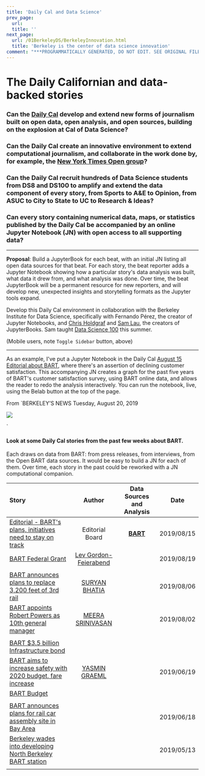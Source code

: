 ```yaml
---
title: 'Daily Cal and Data Science'
prev_page:
  url: 
  title: ''
next_page:
  url: /01BerkeleyDS/BerkeleyInnovation.html
  title: 'Berkeley is the center of data science innovation'
comment: "***PROGRAMMATICALLY GENERATED, DO NOT EDIT. SEE ORIGINAL FILES IN /content***"
---
```

# The Daily Californian and data-backed stories

### Can the [**Daily Cal**](https://www.dailycal.org/) develop and extend new forms of journalism built on open data, open analysis, and open sources, building on the explosion at Cal of Data Science?

### Can the Daily Cal create an innovative environment to extend computational journalism, and collaborate in the work done by, for example, the [New York Times **Open** group](https://open.nytimes.com/)?

### Can the Daily Cal recruit hundreds of Data Science students from DS8 and DS100 to amplify and extend the data component of every story, from Sports to A&E to Opinion, from ASUC to City to State to UC to Research & Ideas?

### Can every story containing numerical data, maps, or statistics published by the Daily Cal be accompanied by an online Jupyter Notebook (JN) with open access to all supporting data?

___

**Proposal**: Build a JupyterBook for each beat, with an initial JN listing all open data sources for that beat. For each story, the beat reporter adds a Jupyter Notebook showing how a particular story's data analysis was built, what data it drew from, and what analysis was done. Over time, the beat JupyterBook will be a permanent resource for new reporters, and will develop new, unexpected insights and storytelling formats as the Jupyter tools expand.

Develop this Daily Cal environment in collaboration with the Berkeley Institute for Data Science, specifically with Fernando Pérez, the creator of Jupyter Notebooks, and [Chris Holdgraf][chris] and [Sam Lau][sam], the creators of JupyterBooks. Sam taught [Data Science 100](http://www.ds100.org/su19/) this summer.


(Mobile users, note `Toggle Sidebar` button, above)


___


As an example, I've put a Jupyter Notebook in the Daily Cal [August 15 Editorial about BART](./BART/2019-Aug-15.html), where there's an assertion of declining customer satisfaction.  This accompanying JN creates a graph for the past five years of BART's customer satisfaction survey, using BART online data, and allows the reader to redo the analysis interactively.  You can run the notebook, live, using the Belab button at the top of the page.


From `BERKELEY’S NEWS
Tuesday, August 20, 2019

<img src="https://i0.wp.com/www.dailycal.org/assets/uploads/2019/08/coloredited_alexanderhong_bart_editorial.png?ssl=1&w=900" class="left">

`
#### Look at some Daily Cal stories from the past few weeks about BART.
Each draws on data from BART: from press releases, from interviews, from the Open BART data sources. It would be easy to build a JN for each of them. Over time, each story in the past could be reworked with a JN computational companion.


 Story | Author | Data Sources and Analysis | Date
:--- | :---: | :---: | :---:
[Editorial - BART's plans, initiatives need to stay on track](https://www.google.com/url?client=internal-uds-cse&cx=004860988773045794728:o9buhn1rb8k&q=https://www.dailycal.org/2019/08/15/barts-plans-initiatives-need-to-stay-on-track/&sa=U&ved=2ahUKEwj6vr62mJTkAhWWFTQIHRN7ArwQFjALegQIDBAC&usg=AOvVaw0hR4it-iNNl8hH4hTf1h31)  | Editorial Board  | [**BART**](https://data.bart.gov/dataset/experience/resource/9f663eb5-ad83-4123-832c-1e778995d8f5)  | 2019/08/15
[BART Federal Grant](https://www.dailycal.org/2019/08/19/bart-secures-federal-grant-for-anti-terrorist-police-patrol-team/) | [Lev Gordon-Feierabend](https://www.dailycal.org/author/lgordonfeierabend/) |  | 2019/08/19
  |   |   |
[BART announces plans to replace 3,200 feet of 3rd rail](https://www.dailycal.org/2019/08/06/bart-announces-plans-to-replace-3200-feet-of-3rd-rail-using-measure-rr-funds/) |  [SURYAN BHATIA](https://www.dailycal.org/author/sbhatia/)   |  |  2019/08/06
[BART appoints Robert Powers as 10th general manager](https://www.google.com/url?client=internal-uds-cse&cx=004860988773045794728:o9buhn1rb8k&q=https://www.dailycal.org/2019/08/02/bart-appoints-robert-powers-as-10th-general-manager/&sa=U&ved=2ahUKEwj6vr62mJTkAhWWFTQIHRN7ArwQFjAEegQIHxAC&usg=AOvVaw3Rqupk80Hg--Ls45yU13Hz)  | [MEERA SRINIVASAN](https://www.dailycal.org/author/msrinivasan/)  |  | 2019/08/02
  |   |   |
[BART $3.5 billion Infrastructure bond]() |    |    |
[BART aims to increase safety with 2020 budget, fare increase](https://www.google.com/url?client=internal-uds-cse&cx=004860988773045794728:o9buhn1rb8k&q=https://www.dailycal.org/2019/06/19/bart-aims-to-increase-safety-with-2020-budget-fare-increase/&sa=U&ved=2ahUKEwiTrK63m5TkAhUZITQIHYNmA0YQFjAOegQIAhAC&usg=AOvVaw1ChPySFC2P2JI1CXule3lo) | [YASMIN GRAEML](https://www.dailycal.org/author/ygraeml/)  |    | 2019/06/19
[BART Budget](https://www.bart.gov/about/financials)  |    |   |
|   |   |   |
[BART announces plans for rail car assembly site in Bay Area](https://www.dailycal.org/2019/06/18/bart-announces-plans-for-rail-car-assembly-site-in-bay-area/) |   |   | 2019/06/18
[Berkeley wades into developing North Berkeley BART station](https://www.google.com/url?client=internal-uds-cse&cx=004860988773045794728:o9buhn1rb8k&q=https://www.dailycal.org/2019/05/13/balancing-resident-input-berkeley-wades-into-developing-north-berkeley-bart-station/&sa=U&ved=2ahUKEwj6vr62mJTkAhWWFTQIHRN7ArwQFjAAegQIIxAC&usg=AOvVaw1OcFjvmetiJOtDiOFrDmbm)|  |  | 2019/05/13
  |   |   |




[sam]: http://www.samlau.me/
[chris]: https://predictablynoisy.com
